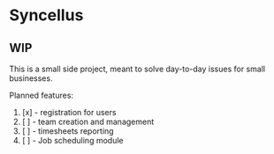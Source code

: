 # Syncellus

## WIP

This is a small side project, meant to solve day-to-day issues for small businesses.

Planned features:

1. [x]  - registration for users
2. [ ]  - team creation and management
3. [ ]  - timesheets reporting
4. [ ]  - Job scheduling module
